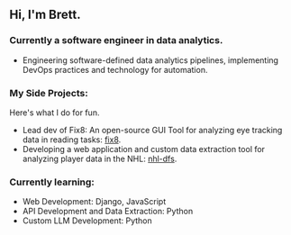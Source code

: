 ## Hi, I'm Brett.

### Currently a software engineer in data analytics.
- Engineering software-defined data analytics pipelines, implementing DevOps practices and technology for automation.

### My Side Projects:
Here's what I do for fun.

- Lead dev of Fix8: An open-source GUI Tool for analyzing eye tracking data in reading tasks: [fix8](https://github.com/nalmadi/fix8).
- Developing a web application and custom data extraction tool for analyzing player data in the NHL: [nhl-dfs](https://github.com/brettmt10/nhl-dfs).
  
### Currently learning:
- Web Development: Django, JavaScript
- API Development and Data Extraction: Python
- Custom LLM Development: Python
